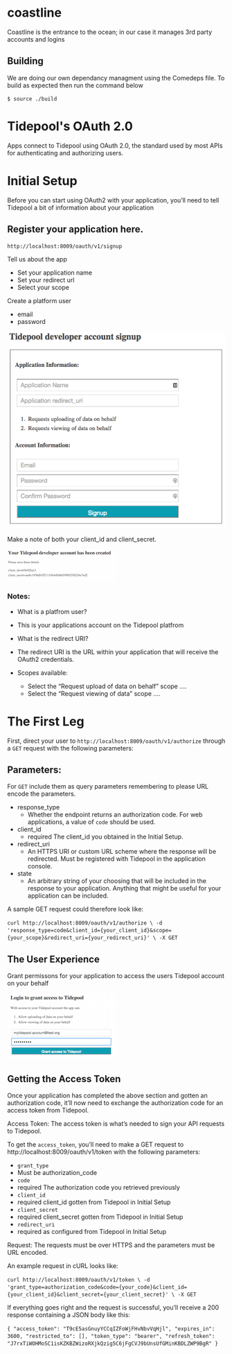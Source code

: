 coastline
=========

Coastline is the entrance to the ocean; in our case it manages 3rd party accounts and logins

## Building

We are doing our own dependancy managment using the Comedeps file. To build as expected then run the command below

```
$ source ./build
```

Tidepool's OAuth 2.0
=========


Apps connect to Tidepool using OAuth 2.0, the standard used by most APIs for authenticating and authorizing users.

# Initial Setup

Before you can start using OAuth2 with your application, you’ll need to tell Tidepool a bit of information about your application

## Register your application here.

``http://localhost:8009/oauth/v1/signup``

Tell us about the app
* Set your application name
* Set your redirect url
* Select your scope

Create a platform user
* email
* password

![Signup](examples/signup.png)

Make a note of both your client_id and client_secret.

![Signup Success](examples/signup_complete.png)

### Notes:

* What is a platfrom user?
 * This is your applications account on the Tidepool platfrom

* What is the redirect URI?
 * The redirect URI is the URL within your application that will receive the OAuth2 credentials.

* Scopes available:
  * Select the “Request upload of data on behalf” scope ....
  * Select the “Request viewing of data” scope ....


# The First Leg

First, direct your user to ``http://localhost:8009/oauth/v1/authorize`` through a ``GET`` request with the following parameters:

## Parameters:

For ``GET`` include them as query parameters remembering to please URL encode the parameters.

* response_type
  * Whether the endpoint returns an authorization code. For web applications, a value of ``code`` should be used.
* client_id
  * required The client_id you obtained in the Initial Setup.
* redirect_uri
  * An HTTPS URI or custom URL scheme where the response will be redirected. Must be registered with Tidepool in the application console.
* state
  * An arbitrary string of your choosing that will be included in the response to your application. Anything that might be useful for your application can be included.

A sample GET request could therefore look like:

``
curl http://localhost:8009/oauth/v1/authorize \
-d 'response_type=code&client_id={your_client_id}&scope={your_scope}&redirect_uri={your_redirect_uri}' \
-X GET
``

## The User Experience


Grant permissons for your application to access the users Tidepool account on your behalf

![Grant permissons](examples/login_auth.png)

## Getting the Access Token

Once your application has completed the above section and gotten an authorization code, it’ll now need to exchange the authorization code for an access token from Tidepool.

Access Token: The access token is what’s needed to sign your API requests to Tidepool.

To get the ``access_token``, you’ll need to make a GET request to http://localhost:8009/oauth/v1/token with the following parameters:

* ``grant_type``
 * Must be authorization_code
* ``code``
 * required	The authorization code you retrieved previously
* ``client_id``
 * required	client_id gotten from Tidepool in Initial Setup
* ``client_secret``
 * required	client_secret gotten from Tidepool in Initial Setup
* ``redirect_uri``
 * required as configured from Tidepool in Initial Setup

Request: The requests must be over HTTPS and the parameters must be URL encoded.

An example request in cURL looks like:

``
curl http://localhost:8009/oauth/v1/token \
-d 'grant_type=authorization_code&code={your_code}&client_id={your_client_id}&client_secret={your_client_secret}' \
-X GET
``

If everything goes right and the request is successful, you’ll receive a 200 response containing a JSON body like this:

``
{
    "access_token": "T9cE5asGnuyYCCqIZFoWjFHvNbvVqHjl",
    "expires_in": 3600,
    "restricted_to": [],
    "token_type": "bearer",
    "refresh_token": "J7rxTiWOHMoSC1isKZKBZWizoRXjkQzig5C6jFgCVJ9bUnsUfGMinKBDLZWP9BgR"
}
``



